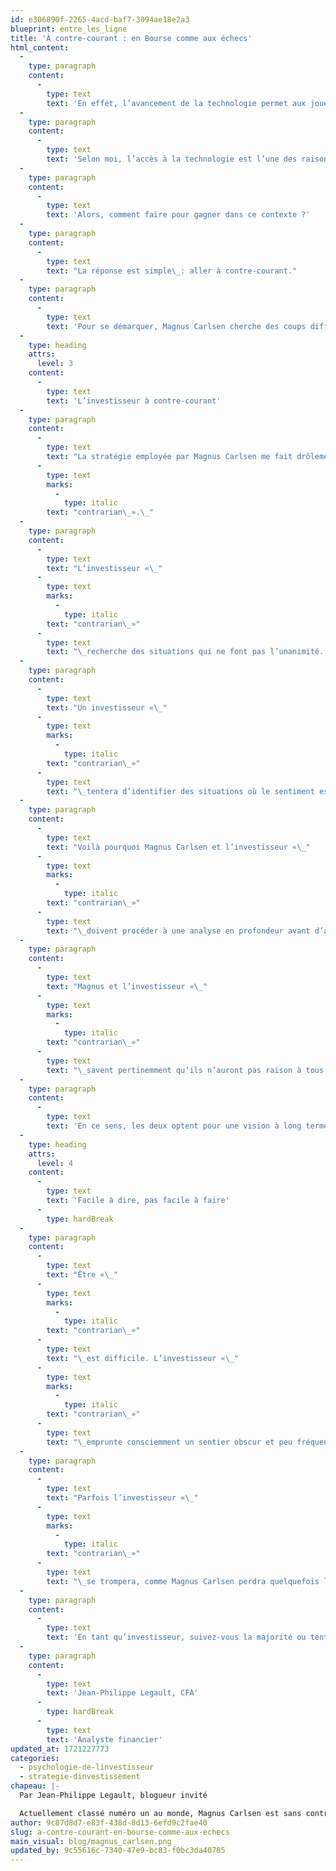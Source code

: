 ```yaml
---
id: e306890f-2265-4acd-baf7-3094ae18e2a3
blueprint: entre_les_ligne
title: 'À contre-courant : en Bourse comme aux échecs'
html_content:
  -
    type: paragraph
    content:
      -
        type: text
        text: 'En effet, l’avancement de la technologie permet aux joueurs d’optimiser leurs séances d’entraînement. Grâce aux ordinateurs, les joueurs peuvent étudier de multiples positions et identifier les meilleurs coups à jouer dans une situation donnée. Ils tenteront ensuite de reproduire ces coups optimaux lors d’un match.'
  -
    type: paragraph
    content:
      -
        type: text
        text: 'Selon moi, l’accès à la technologie est l’une des raisons pour lesquelles de nombreuses parties traditionnelles de haut niveau se terminent par un résultat nul. Les joueurs étudient essentiellement les mêmes coups.'
  -
    type: paragraph
    content:
      -
        type: text
        text: 'Alors, comment faire pour gagner dans ce contexte ?'
  -
    type: paragraph
    content:
      -
        type: text
        text: "La réponse est simple\_: aller à contre-courant."
  -
    type: paragraph
    content:
      -
        type: text
        text: 'Pour se démarquer, Magnus Carlsen cherche des coups différents de ceux proposés par l’ordinateur. Il cherche les coups qui ne font pas l’unanimité dans la communauté des joueurs. En jouant ces coups surprenants, il espère déstabiliser son adversaire et l’entraîner dans des situations hors de l’ordinaire et non anticipées.'
  -
    type: heading
    attrs:
      level: 3
    content:
      -
        type: text
        text: 'L’investisseur à contre-courant'
  -
    type: paragraph
    content:
      -
        type: text
        text: "La stratégie employée par Magnus Carlsen me fait drôlement penser à celle d’un investisseur à contre-courant, aussi appelé «\_"
      -
        type: text
        marks:
          -
            type: italic
        text: "contrarian\_».\_"
  -
    type: paragraph
    content:
      -
        type: text
        text: "L’investisseur «\_"
      -
        type: text
        marks:
          -
            type: italic
        text: "contrarian\_»"
      -
        type: text
        text: "\_recherche des situations qui ne font pas l’unanimité. Il cherche à agir à l’inverse de la majorité. Par exemple, il est à l’affût d‘occasions d’investissement dans des secteurs boudés et évite ceux qui sont populaires ou font l’objet de spéculation. Plus simplement, il achète quand tout le monde vend et vend quand tout le monde achète."
  -
    type: paragraph
    content:
      -
        type: text
        text: "Un investisseur «\_"
      -
        type: text
        marks:
          -
            type: italic
        text: "contrarian\_»"
      -
        type: text
        text: "\_tentera d’identifier des situations où le sentiment est défavorable. Il devra user de ses connaissances et de son expérience pour déterminer si les facteurs qui ont fait perdre de la valeur à un titre sont justifiés. Il devra toutefois être prudent, car la ligne entre un problème permanent et un problème temporaire peut parfois être mince. Ces situations problématiques sont souvent difficiles à évaluer et le risque d’erreur est plus fréquent et plus important."
  -
    type: paragraph
    content:
      -
        type: text
        text: "Voilà pourquoi Magnus Carlsen et l’investisseur «\_"
      -
        type: text
        marks:
          -
            type: italic
        text: "contrarian\_»"
      -
        type: text
        text: "\_doivent procéder à une analyse en profondeur avant d’aller à contre-courant. Ils ne sauteront pas sur toutes les occasions qui se présentent à eux. Ils prendront le soin d’identifier clairement les situations intéressantes et d’exclure celles qui ne le sont pas. S’ils décident d’aller de l’avant, ils ne choisiront pas un coup hautement risqué. Ils chercheront plutôt à minimiser le risque."
  -
    type: paragraph
    content:
      -
        type: text
        text: "Magnus et l’investisseur «\_"
      -
        type: text
        marks:
          -
            type: italic
        text: "contrarian\_»"
      -
        type: text
        text: "\_savent pertinemment qu’ils n’auront pas raison à tous les coups. Toutefois, ils savent qu’en cas de mauvaise décision, la partie ne sera pas compromise. Il leur restera suffisamment de coups pour rattraper le temps perdu et ultimement sortir gagnants."
  -
    type: paragraph
    content:
      -
        type: text
        text: 'En ce sens, les deux optent pour une vision à long terme. Ils ne cherchent pas à gagner la partie en un ou deux coups; ils sont patients. Ils misent sur une longue séquence de coups qui, au fil du temps, amélioreront leur position et leurs chances de gagner. Ils doivent réfléchir, développer et suivre une stratégie clairement définie, tout en étant prêts à s’adapter à un environnement en perpétuel changement.'
  -
    type: heading
    attrs:
      level: 4
    content:
      -
        type: text
        text: 'Facile à dire, pas facile à faire'
      -
        type: hardBreak
  -
    type: paragraph
    content:
      -
        type: text
        text: "Être «\_"
      -
        type: text
        marks:
          -
            type: italic
        text: "contrarian\_»"
      -
        type: text
        text: "\_est difficile. L’investisseur «\_"
      -
        type: text
        marks:
          -
            type: italic
        text: "contrarian\_»"
      -
        type: text
        text: "\_emprunte consciemment un sentier obscur et peu fréquenté. Il achète généralement quand un titre baisse et qu’une tempête frappe; malheureusement, son achat coïncidera rarement avec la fin de la tempête. De ce fait, la situation pourrait continuer de se dégrader et le titre pourrait poursuivre sa chute dans les mois suivant son achat. À court terme, il doit accepter de vivre avec cette situation inconfortable."
  -
    type: paragraph
    content:
      -
        type: text
        text: "Parfois l’investisseur «\_"
      -
        type: text
        marks:
          -
            type: italic
        text: "contrarian\_»"
      -
        type: text
        text: "\_se trompera, comme Magnus Carlsen perdra quelquefois la partie. Malgré tout, cela ne les empêche pas de connaître du succès à long terme. Ils savent que de telles décisions sont prises afin de se démarquer et qu’elles ont le potentiel d’améliorer leurs résultats à long terme."
  -
    type: paragraph
    content:
      -
        type: text
        text: 'En tant qu’investisseur, suivez-vous la majorité ou tentez-vous d’aller à contre-courant?'
  -
    type: paragraph
    content:
      -
        type: text
        text: 'Jean-Philippe Legault, CFA'
      -
        type: hardBreak
      -
        type: text
        text: 'Analyste financier'
updated_at: 1721227773
categories:
  - psychologie-de-linvestisseur
  - strategie-dinvestissement
chapeau: |-
  Par Jean-Philippe Legault, blogueur invité

  Actuellement classé numéro un au monde, Magnus Carlsen est sans contredit l’un des meilleurs joueurs d’échecs de tous les temps. Sa dominance pendant plusieurs années est d’autant plus impressionnante qu’elle est survenue à l’ère moderne des échecs.
author: 9c87d8d7-e83f-438d-8d13-6efd9c2fae40
slug: a-contre-courant-en-bourse-comme-aux-echecs
main_visual: blog/magnus_carlsen.png
updated_by: 9c55616c-7340-47e9-bc83-f0bc3da40785
---
```

